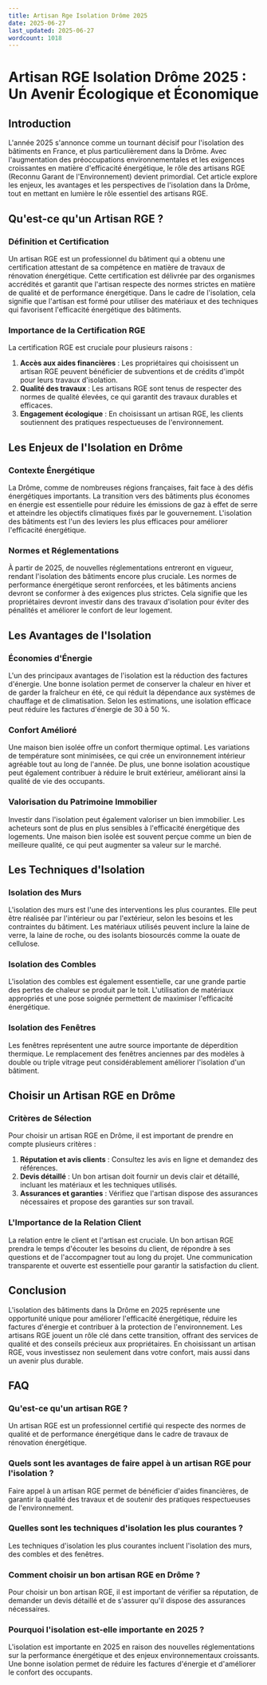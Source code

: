 ```yaml
---
title: Artisan Rge Isolation Drôme 2025
date: 2025-06-27
last_updated: 2025-06-27
wordcount: 1018
---
```


# Artisan RGE Isolation Drôme 2025 : Un Avenir Écologique et Économique

## Introduction

L'année 2025 s'annonce comme un tournant décisif pour l'isolation des bâtiments en France, et plus particulièrement dans la Drôme. Avec l'augmentation des préoccupations environnementales et les exigences croissantes en matière d'efficacité énergétique, le rôle des artisans RGE (Reconnu Garant de l'Environnement) devient primordial. Cet article explore les enjeux, les avantages et les perspectives de l'isolation dans la Drôme, tout en mettant en lumière le rôle essentiel des artisans RGE.

## Qu'est-ce qu'un Artisan RGE ?

### Définition et Certification

Un artisan RGE est un professionnel du bâtiment qui a obtenu une certification attestant de sa compétence en matière de travaux de rénovation énergétique. Cette certification est délivrée par des organismes accrédités et garantit que l'artisan respecte des normes strictes en matière de qualité et de performance énergétique. Dans le cadre de l'isolation, cela signifie que l'artisan est formé pour utiliser des matériaux et des techniques qui favorisent l'efficacité énergétique des bâtiments.

### Importance de la Certification RGE

La certification RGE est cruciale pour plusieurs raisons :

1. **Accès aux aides financières** : Les propriétaires qui choisissent un artisan RGE peuvent bénéficier de subventions et de crédits d'impôt pour leurs travaux d'isolation.
2. **Qualité des travaux** : Les artisans RGE sont tenus de respecter des normes de qualité élevées, ce qui garantit des travaux durables et efficaces.
3. **Engagement écologique** : En choisissant un artisan RGE, les clients soutiennent des pratiques respectueuses de l'environnement.

## Les Enjeux de l'Isolation en Drôme

### Contexte Énergétique

La Drôme, comme de nombreuses régions françaises, fait face à des défis énergétiques importants. La transition vers des bâtiments plus économes en énergie est essentielle pour réduire les émissions de gaz à effet de serre et atteindre les objectifs climatiques fixés par le gouvernement. L'isolation des bâtiments est l'un des leviers les plus efficaces pour améliorer l'efficacité énergétique.

### Normes et Réglementations

À partir de 2025, de nouvelles réglementations entreront en vigueur, rendant l'isolation des bâtiments encore plus cruciale. Les normes de performance énergétique seront renforcées, et les bâtiments anciens devront se conformer à des exigences plus strictes. Cela signifie que les propriétaires devront investir dans des travaux d'isolation pour éviter des pénalités et améliorer le confort de leur logement.

## Les Avantages de l'Isolation

### Économies d'Énergie

L'un des principaux avantages de l'isolation est la réduction des factures d'énergie. Une bonne isolation permet de conserver la chaleur en hiver et de garder la fraîcheur en été, ce qui réduit la dépendance aux systèmes de chauffage et de climatisation. Selon les estimations, une isolation efficace peut réduire les factures d'énergie de 30 à 50 %.

### Confort Amélioré

Une maison bien isolée offre un confort thermique optimal. Les variations de température sont minimisées, ce qui crée un environnement intérieur agréable tout au long de l'année. De plus, une bonne isolation acoustique peut également contribuer à réduire le bruit extérieur, améliorant ainsi la qualité de vie des occupants.

### Valorisation du Patrimoine Immobilier

Investir dans l'isolation peut également valoriser un bien immobilier. Les acheteurs sont de plus en plus sensibles à l'efficacité énergétique des logements. Une maison bien isolée est souvent perçue comme un bien de meilleure qualité, ce qui peut augmenter sa valeur sur le marché.

## Les Techniques d'Isolation

### Isolation des Murs

L'isolation des murs est l'une des interventions les plus courantes. Elle peut être réalisée par l'intérieur ou par l'extérieur, selon les besoins et les contraintes du bâtiment. Les matériaux utilisés peuvent inclure la laine de verre, la laine de roche, ou des isolants biosourcés comme la ouate de cellulose.

### Isolation des Combles

L'isolation des combles est également essentielle, car une grande partie des pertes de chaleur se produit par le toit. L'utilisation de matériaux appropriés et une pose soignée permettent de maximiser l'efficacité énergétique.

### Isolation des Fenêtres

Les fenêtres représentent une autre source importante de déperdition thermique. Le remplacement des fenêtres anciennes par des modèles à double ou triple vitrage peut considérablement améliorer l'isolation d'un bâtiment.

## Choisir un Artisan RGE en Drôme

### Critères de Sélection

Pour choisir un artisan RGE en Drôme, il est important de prendre en compte plusieurs critères :

1. **Réputation et avis clients** : Consultez les avis en ligne et demandez des références.
2. **Devis détaillé** : Un bon artisan doit fournir un devis clair et détaillé, incluant les matériaux et les techniques utilisés.
3. **Assurances et garanties** : Vérifiez que l'artisan dispose des assurances nécessaires et propose des garanties sur son travail.

### L'Importance de la Relation Client

La relation entre le client et l'artisan est cruciale. Un bon artisan RGE prendra le temps d'écouter les besoins du client, de répondre à ses questions et de l'accompagner tout au long du projet. Une communication transparente et ouverte est essentielle pour garantir la satisfaction du client.

## Conclusion

L'isolation des bâtiments dans la Drôme en 2025 représente une opportunité unique pour améliorer l'efficacité énergétique, réduire les factures d'énergie et contribuer à la protection de l'environnement. Les artisans RGE jouent un rôle clé dans cette transition, offrant des services de qualité et des conseils précieux aux propriétaires. En choisissant un artisan RGE, vous investissez non seulement dans votre confort, mais aussi dans un avenir plus durable.

## FAQ

### Qu'est-ce qu'un artisan RGE ?

Un artisan RGE est un professionnel certifié qui respecte des normes de qualité et de performance énergétique dans le cadre de travaux de rénovation énergétique.

### Quels sont les avantages de faire appel à un artisan RGE pour l'isolation ?

Faire appel à un artisan RGE permet de bénéficier d'aides financières, de garantir la qualité des travaux et de soutenir des pratiques respectueuses de l'environnement.

### Quelles sont les techniques d'isolation les plus courantes ?

Les techniques d'isolation les plus courantes incluent l'isolation des murs, des combles et des fenêtres.

### Comment choisir un bon artisan RGE en Drôme ?

Pour choisir un bon artisan RGE, il est important de vérifier sa réputation, de demander un devis détaillé et de s'assurer qu'il dispose des assurances nécessaires.

### Pourquoi l'isolation est-elle importante en 2025 ?

L'isolation est importante en 2025 en raison des nouvelles réglementations sur la performance énergétique et des enjeux environnementaux croissants. Une bonne isolation permet de réduire les factures d'énergie et d'améliorer le confort des occupants.